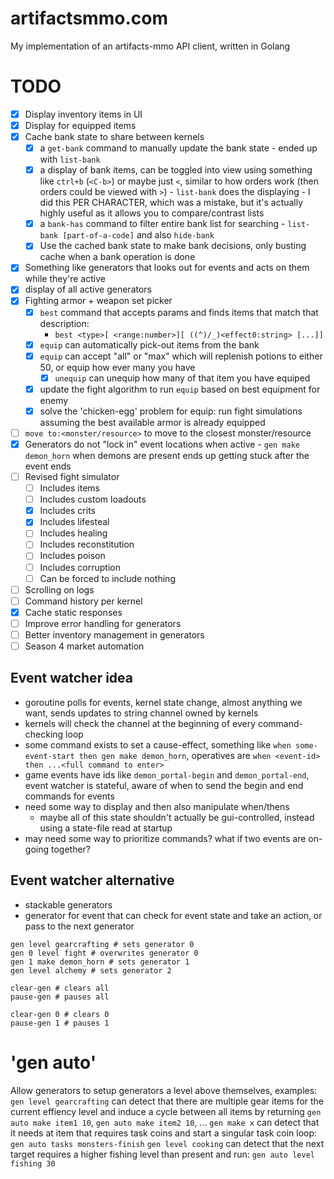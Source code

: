 # artifactsmmo.com
My implementation of an artifacts-mmo API client, written in Golang

# TODO
- [x] Display inventory items in UI
- [x] Display for equipped items
- [x] Cache bank state to share between kernels
    - [x] a `get-bank` command to manually update the bank state - ended up with `list-bank`
    - [x] a display of bank items, can be toggled into view using something like `ctrl+b` (`<C-b>`) or maybe just `<`, similar to how orders work (then orders could be viewed with `>`) - `list-bank` does the displaying - I did this PER CHARACTER, which was a mistake, but it's actually highly useful as it allows you to compare/contrast lists
    - [x] a `bank-has` command to filter entire bank list for searching - `list-bank [part-of-a-code]` and also `hide-bank`
    - [x] Use the cached bank state to make bank decisions, only busting cache when a bank operation is done
- [x] Something like generators that looks out for events and acts on them while they're active
- [x] display of all active generators
- [x] Fighting armor + weapon set picker
    - [x] `best` command that accepts params and finds items that match that description: 
        - `best <type>[ <range:number>][ ((^)/_)<effect0:string> [...]]`
    - [x] `equip` can automatically pick-out items from the bank
    - [x] `equip` can accept "all" or "max" which will replenish potions to either 50, or equip how ever many you have
        - [x] `unequip` can unequip how many of that item you have equiped
    - [x] update the fight algorithm to run `equip` based on best equipment for enemy
    - [x] solve the 'chicken-egg' problem for equip: run fight simulations assuming the best available armor is already equipped
- [ ] `move to:<monster/resource>` to move to the closest monster/resource
- [x] Generators do not "lock in" event locations when active - `gen make demon_horn` when demons are present ends up getting stuck after the event ends
- [ ] Revised fight simulator
    - [ ] Includes items
    - [ ] Includes custom loadouts
    - [x] Includes crits
    - [x] Includes lifesteal
    - [ ] Includes healing
    - [ ] Includes reconstitution
    - [ ] Includes poison
    - [ ] Includes corruption
    - [ ] Can be forced to include nothing
- [ ] Scrolling on logs
- [ ] Command history per kernel
- [x] Cache static responses
- [ ] Improve error handling for generators
- [ ] Better inventory management in generators
- [ ] Season 4 market automation

## Event watcher idea
- goroutine polls for events, kernel state change, almost anything we want, sends updates to string channel owned by kernels
- kernels will check the channel at the beginning of every command-checking loop
- some command exists to set a cause-effect, something like `when some-event-start then gen make demon_horn`, operatives are `when <event-id> then ...<full command to enter>`
- game events have ids like `demon_portal-begin` and `demon_portal-end`, event watcher is stateful, aware of when to send the begin and end commands for events
- need some way to display and then also manipulate when/thens
    - maybe all of this state shouldn't actually be gui-controlled, instead using a state-file read at startup
- may need some way to prioritize commands? what if two events are on-going together?

## Event watcher alternative
- stackable generators
- generator for event that can check for event state and take an action, or pass to the next generator
```
gen level gearcrafting # sets generator 0
gen 0 level fight # overwrites generator 0
gen 1 make demon_horn # sets generator 1
gen level alchemy # sets generator 2

clear-gen # clears all
pause-gen # pauses all

clear-gen 0 # clears 0
pause-gen 1 # pauses 1
```

# 'gen auto'
Allow generators to setup generators a level above themselves, examples:
`gen level gearcrafting` can detect that there are multiple gear items for the current effiency level and induce a cycle between all items by returning `gen auto make item1 10`, `gen auto make item2 10`, ...
`gen make x` can detect that it needs at item that requires task coins and start a singular task coin loop: `gen auto tasks monsters-finish`
`gen level cooking` can detect that the next target requires a higher fishing level than present and run: `gen auto level fishing 30`
